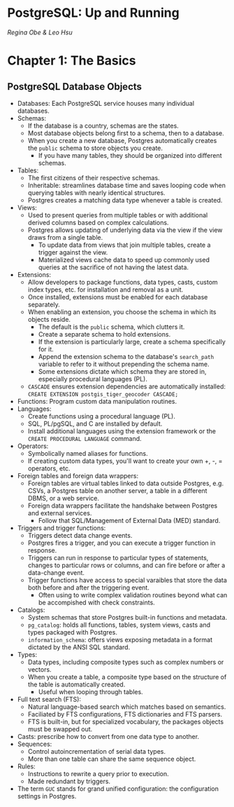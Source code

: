 # PostgreSQL: Up and Running
*Regina Obe & Leo Hsu*

# Chapter 1: The Basics

## PostgreSQL Database Objects
* Databases: Each PostgreSQL service houses many individual databases.
* Schemas:
  * If the database is a country, schemas are the states.
  * Most database objects belong first to a schema, then to a database.
  * When you create a new database, Postgres automatically creates the `public` schema to store objects you create.
    * If you have many tables, they should be organized into different schemas.
* Tables:
  * The first citizens of their respective schemas.
  * Inheritable: streamlines database time and saves looping code when querying tables with nearly identical structures.
  * Postgres creates a matching data type whenever a table is created.
* Views:
  * Used to present queries from multiple tables or with additional derived columns based on complex calculations.
  * Postgres allows updating of underlying data via the view if the view draws from a single table.
    * To update data from views that join multiple tables, create a trigger against the view.
    * Materialized views cache data to speed up commonly used queries at the sacrifice of not having the latest data.
* Extensions:
  * Allow developers to package functions, data types, casts, custom index types, etc. for installation and removal as a unit.
  * Once installed, extensions must be enabled for each database separately.
  * When enabling an extension, you choose the schema in which its objects reside.
    * The default is the `public` schema, which clutters it.
    * Create a separate schema to hold extensions.
    * If the extension is particularly large, create a schema specifically for it.
    * Append the extension schema to the database's `search_path` variable to refer to it without prepending the schema name.
    * Some extensions dictate which schema they are stored in, especially procedural languages (PL).
  * `CASCADE` ensures extension dependencies are automatically installed:
    `CREATE EXTENSION postgis_tiger_geocoder CASCADE;`
* Functions: Program custom data manipulation routines.
* Languages:
  * Create functions using a procedural language (PL).
  * SQL, PL/pgSQL, and C are installed by default.
  * Install additional languages using the extension framework or the `CREATE PROCEDURAL LANGUAGE` command.
* Operators:
  * Symbolically named aliases for functions.
  * If creating custom data types, you'll want to create your own +, -, = operators, etc.
* Foreign tables and foreign data wrappers:
  * Foreign tables are virtual tables linked to data outside Postgres, e.g. CSVs, a Postgres table on another server, a table in a different DBMS, or a web service.
  * Foreign data wrappers facilitate the handshake between Postgres and external services.
    * Follow that SQL/Management of External Data (MED) standard.
* Triggers and trigger functions:
  * Triggers detect data change events.
  * Postgres fires a trigger, and you can execute a trigger function in response.
  * Triggers can run in response to particular types of statements, changes to particular rows or columns, and can fire before or after a data-change event.
  * Trigger functions have access to special varaibles that store the data both before and after the triggering event.
    * Often using to write complex validation routines beyond what can be accompished with check constraints.
* Catalogs:
  * System schemas that store Postgres built-in functions and metadata.
  * `pg_catalog`: holds all functions, tables, system views, casts and types packaged with Postgres.
  * `information_schema`: offers views exposing metadata in a format dictated by the ANSI SQL standard.
* Types:
  * Data types, including composite types such as complex numbers or vectors.
  * When you create a table, a composite type based on the structure of the table is automatically created.
    * Useful when looping through tables.
* Full text search (FTS):
  * Natural language-based search which matches based on semantics.
  * Faciliated by FTS configurations, FTS dictionaries and FTS parsers.
  * FTS is built-in, but for specialized vocabulary, the packages objects must be swapped out.
* Casts: prescribe how to convert from one data type to another.
* Sequences:
    * Control autoincrementation of serial data types.
    * More than one table can share the same sequence object.
* Rules:
  * Instructions to rewrite a query prior to execution.
  * Made redundant by triggers.
* The term `GUC` stands for grand unified configuration: the configuration settings in Postgres.